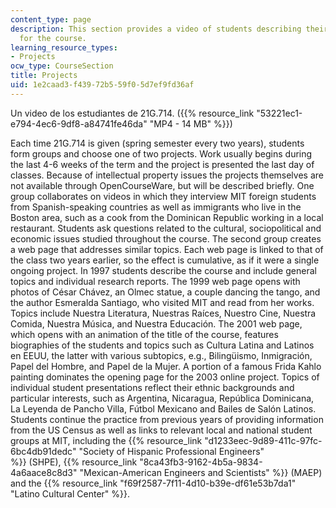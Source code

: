 ```yaml
---
content_type: page
description: This section provides a video of students describing their project work
  for the course.
learning_resource_types:
- Projects
ocw_type: CourseSection
title: Projects
uid: 1e2caad3-f439-72b5-59f0-5d7ef9fd36af
---
```


Un video de los estudiantes de 21G.714. ({{% resource_link "53221ec1-e794-4ec6-9df8-a84741fe46da" "MP4 - 14 MB" %}})

Each time 21G.714 is given (spring semester every two years), students form groups and choose one of two projects. Work usually begins during the last 4-6 weeks of the term and the project is presented the last day of classes. Because of intellectual property issues the projects themselves are not available through OpenCourseWare, but will be described briefly. One group collaborates on videos in which they interview MIT foreign students from Spanish-speaking countries as well as immigrants who live in the Boston area, such as a cook from the Dominican Republic working in a local restaurant. Students ask questions related to the cultural, sociopolitical and economic issues studied throughout the course. The second group creates a web page that addresses similar topics. Each web page is linked to that of the class two years earlier, so the effect is cumulative, as if it were a single ongoing project. In 1997 students describe the course and include general topics and individual research reports. The 1999 web page opens with photos of César Chávez, an Olmec statue, a couple dancing the tango, and the author Esmeralda Santiago, who visited MIT and read from her works. Topics include Nuestra Literatura, Nuestras Raíces, Nuestro Cine, Nuestra Comida, Nuestra Música, and Nuestra Educación. The 2001 web page, which opens with an animation of the title of the course, features biographies of the students and topics such as Cultura Latina and Latinos en EEUU, the latter with various subtopics, e.g., Bilingüismo, Inmigración, Papel del Hombre, and Papel de la Mujer. A portion of a famous Frida Kahlo painting dominates the opening page for the 2003 online project. Topics of individual student presentations reflect their ethnic backgrounds and particular interests, such as Argentina, Nicaragua, República Dominicana, La Leyenda de Pancho Villa, Fútbol Mexicano and Bailes de Salón Latinos. Students continue the practice from previous years of providing information from the US Census as well as links to relevant local and national student groups at MIT, including the {{% resource_link "d1233eec-9d89-411c-97fc-6bc4db91dedc" "Society of Hispanic Professional Engineers" %}} (SHPE), {{% resource_link "8ca43fb3-9162-4b5a-9834-4a6aace8c8d3" "Mexican-American Engineers and Scientists" %}} (MAEP) and the {{% resource_link "f69f2587-7f11-4d10-b39e-df61e53b7da1" "Latino Cultural Center" %}}.